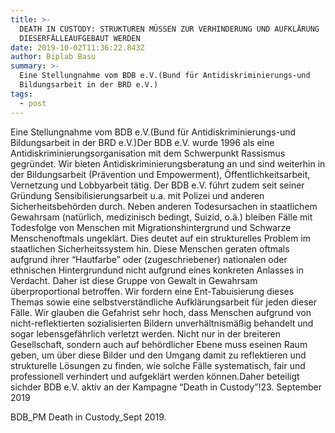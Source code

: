 ```yaml
---
title: >-
  DEATH IN CUSTODY: STRUKTUREN MÜSSEN ZUR VERHINDERUNG UND AUFKLÄRUNG
  DIESERFÄLLEAUFGEBAUT WERDEN
date: 2019-10-02T11:36:22.843Z
author: Biplab Basu
summary: >-
  Eine Stellungnahme vom BDB e.V.(Bund für Antidiskriminierungs-und
  Bildungsarbeit in der BRD e.V.)
tags:
  - post
---
```

Eine Stellungnahme vom BDB e.V.(Bund für Antidiskriminierungs-und Bildungsarbeit in der BRD e.V.)Der BDB e.V. wurde 1996 als eine Antidiskriminierungsorganisation mit dem Schwerpunkt Rassismus gegründet. Wir bieten Antidiskriminierungsberatung an und sind weiterhin in der Bildungsarbeit (Prävention und Empowerment), Öffentlichkeitsarbeit, Vernetzung und Lobbyarbeit tätig. Der BDB e.V. führt zudem seit seiner Gründung Sensibilisierungsarbeit u.a. mit Polizei und anderen Sicherheitsbehörden durch. Neben anderen Todesursachen in staatlichem Gewahrsam (natürlich, medizinisch bedingt, Suizid, o.ä.) bleiben Fälle mit Todesfolge von Menschen mit Migrationshintergrund und Schwarze Menschenoftmals ungeklärt. Dies deutet auf ein strukturelles Problem im staatlichen Sicherheitssystem hin. Diese Menschen geraten oftmals aufgrund ihrer “Hautfarbe” oder (zugeschriebener) nationalen oder ethnischen Hintergrundund nicht aufgrund eines konkreten Anlasses in Verdacht. Daher ist diese Gruppe von Gewalt in Gewahrsam überproportional betroffen. Wir fordern eine Ent-Tabuisierung dieses Themas sowie eine selbstverständliche Aufklärungsarbeit für jeden dieser Fälle. Wir glauben die Gefahrist sehr hoch, dass Menschen aufgrund von nicht-reflektierten sozialisierten Bildern unverhältnismäßig behandelt und sogar lebensgefährlich verletzt werden. Nicht nur in der breiteren Gesellschaft, sondern auch auf behördlicher Ebene muss eseinen Raum geben, um über diese Bilder und den Umgang damit zu reflektieren und strukturelle Lösungen zu finden, wie solche Fälle systematisch, fair und professionell verhindert und aufgeklärt werden können.Daher beteiligt sichder BDB e.V. aktiv an der Kampagne “Death in Custody”!23. September 2019

BDB_PM Death in Custody_Sept 2019.

